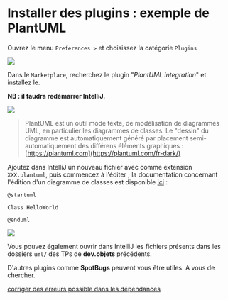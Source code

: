 # Installer des plugins : exemple de PlantUML

Ouvrez le menu `Preferences >` et choisissez la catégorie `Plugins`

![](plantuml_market.png)

Dans le `Marketplace`, recherchez le plugin "*PlantUML integration*" et installez le. 

**NB : il faudra redémarrer IntelliJ.**

![](plantuml_plantuml.png)



> PlantUML est un outil mode texte, de modélisation de diagrammes UML, en particulier les diagrammes de classes. Le "dessin" du diagramme est automatiquement généré par placement semi-automatiquement des différens éléments graphiques : [https://plantuml.com](https://plantuml.com/fr-dark/)

Ajoutez dans IntelliJ un nouveau fichier avec comme extension `XXX.plantuml`, puis commencez à l'éditer ; la documentation concernant l'édition d'un diagramme de classes est disponible [ici](https://plantuml.com/fr-dark/class-diagram) :

	@startuml
	
	Class HelloWorld
	
	@enduml
	
![](plantuml_edit.png)

Vous pouvez également  ouvrir dans IntelliJ les fichiers présents dans les dossiers `uml/` des TPs de **dev.objets** précédents.


D'autres plugins comme **SpotBugs** peuvent vous être utiles. A vous de chercher.


[corriger des erreurs possible dans les dépendances ](dependancies.md)
